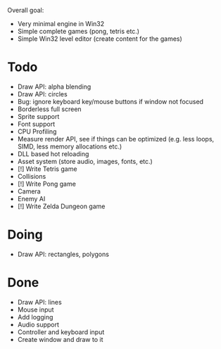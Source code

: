 Overall goal:
- Very minimal engine in Win32
- Simple complete games (pong, tetris etc.)
- Simple Win32 level editor (create content for the games)

# Todo
- Draw API: alpha blending
- Draw API: circles
- Bug: ignore keyboard key/mouse buttons if window not focused
- Borderless full screen
- Sprite support
- Font support
- CPU Profiling
- Measure render API, see if things can be optimized (e.g. less loops, SIMD, less memory allocations etc.)
- DLL based hot reloading
- Asset system (store audio, images, fonts, etc.)
- [!] Write Tetris game
- Collisions
- [!] Write Pong game
- Camera
- Enemy AI
- [!] Write Zelda Dungeon game

# Doing
- Draw API: rectangles, polygons

# Done
- Draw API: lines
- Mouse input
- Add logging
- Audio support
- Controller and keyboard input
- Create window and draw to it
